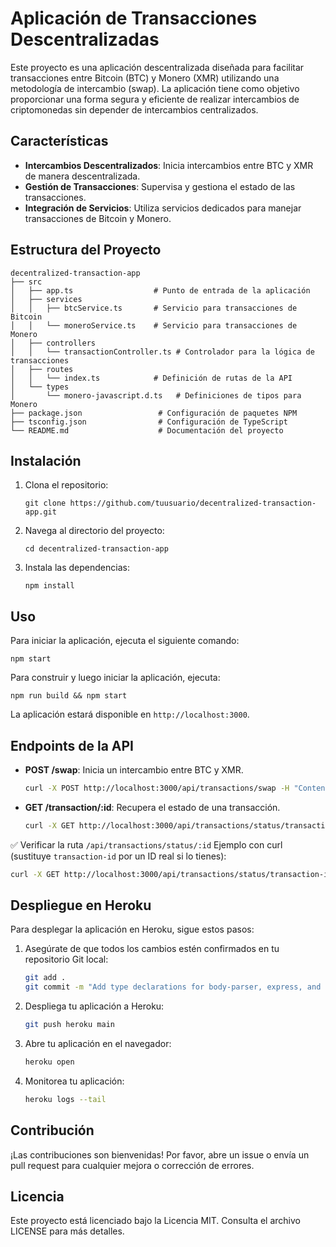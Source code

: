# Aplicación de Transacciones Descentralizadas

Este proyecto es una aplicación descentralizada diseñada para facilitar transacciones entre Bitcoin (BTC) y Monero (XMR) utilizando una metodología de intercambio (swap). La aplicación tiene como objetivo proporcionar una forma segura y eficiente de realizar intercambios de criptomonedas sin depender de intercambios centralizados.

## Características

- **Intercambios Descentralizados**: Inicia intercambios entre BTC y XMR de manera descentralizada.
- **Gestión de Transacciones**: Supervisa y gestiona el estado de las transacciones.
- **Integración de Servicios**: Utiliza servicios dedicados para manejar transacciones de Bitcoin y Monero.

## Estructura del Proyecto

```
decentralized-transaction-app
├── src
│   ├── app.ts                  # Punto de entrada de la aplicación
│   ├── services
│   │   ├── btcService.ts       # Servicio para transacciones de Bitcoin
│   │   └── moneroService.ts    # Servicio para transacciones de Monero
│   ├── controllers
│   │   └── transactionController.ts # Controlador para la lógica de transacciones
│   ├── routes
│   │   └── index.ts            # Definición de rutas de la API
│   └── types
│       └── monero-javascript.d.ts   # Definiciones de tipos para Monero
├── package.json                 # Configuración de paquetes NPM
├── tsconfig.json                # Configuración de TypeScript
└── README.md                    # Documentación del proyecto
```

## Instalación

1. Clona el repositorio:
   ```
   git clone https://github.com/tuusuario/decentralized-transaction-app.git
   ```

2. Navega al directorio del proyecto:
   ```
   cd decentralized-transaction-app
   ```

3. Instala las dependencias:
   ```
   npm install
   ```

## Uso

Para iniciar la aplicación, ejecuta el siguiente comando:

```
npm start
```

Para construir y luego iniciar la aplicación, ejecuta:

```
npm run build && npm start
```

La aplicación estará disponible en `http://localhost:3000`.

## Endpoints de la API

- **POST /swap**: Inicia un intercambio entre BTC y XMR.
  ```sh
  curl -X POST http://localhost:3000/api/transactions/swap -H "Content-Type: application/json" -d "{\"fromCurrency\":\"BTC\", \"toCurrency\":\"XMR\", \"amount\":0.1, \"recipientAddress\":\"abc123\"}"
  ```

- **GET /transaction/:id**: Recupera el estado de una transacción.
  ```sh
  curl -X GET http://localhost:3000/api/transactions/status/transaction-id
  ```

✅ Verificar la ruta `/api/transactions/status/:id`
Ejemplo con curl (sustituye `transaction-id` por un ID real si lo tienes):
```sh
curl -X GET http://localhost:3000/api/transactions/status/transaction-id
```

## Despliegue en Heroku

Para desplegar la aplicación en Heroku, sigue estos pasos:

1. Asegúrate de que todos los cambios estén confirmados en tu repositorio Git local:
   ```sh
   git add .
   git commit -m "Add type declarations for body-parser, express, and node"
   ```

2. Despliega tu aplicación a Heroku:
   ```sh
   git push heroku main
   ```

3. Abre tu aplicación en el navegador:
   ```sh
   heroku open
   ```

4. Monitorea tu aplicación:
   ```sh
   heroku logs --tail
   ```

## Contribución

¡Las contribuciones son bienvenidas! Por favor, abre un issue o envía un pull request para cualquier mejora o corrección de errores.

## Licencia

Este proyecto está licenciado bajo la Licencia MIT. Consulta el archivo LICENSE para más detalles.

